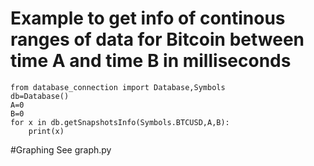 # Example to get info of continous ranges of data for Bitcoin between time A and time B in milliseconds

```
from database_connection import Database,Symbols
db=Database()
A=0
B=0
for x in db.getSnapshotsInfo(Symbols.BTCUSD,A,B):
    print(x)
```

#Graphing
See graph.py
